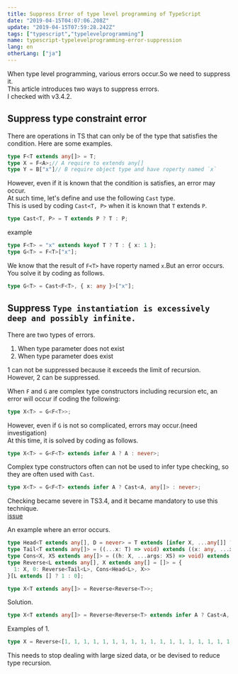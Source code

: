 ```yaml
---
title: Suppress Error of type level programming of TypeScript
date: "2019-04-15T04:07:06.208Z"
update: "2019-04-15T07:59:28.242Z"
tags: ["typescript","typelevelprogramming"]
name: typescript-typelevelprogramming-error-suppression
lang: en
otherLang: ["ja"]
---
```


When type level programming, various errors occur.So we need to suppress it.  
This article introduces two ways to suppress errors.  
I checked with v3.4.2.


## Suppress type constraint error
There are operations in TS that can only be of the type that satisfies the condition.
Here are some examples.

```ts
type F<T extends any[]> = T;
type X = F<A>;// A require to extends any[]
type Y = B["x"]// B require object type and have roperty named `x`
```

However, even if it is known that the condition is satisfies, an error may occur.  
At such time, let's define and use the following `Cast` type.  
This is used by coding `Cast<T, P>` when it is known that `T` extends `P`.

```ts
type Cast<T, P> = T extends P ? T : P;
```

example

```ts
type F<T> = "x" extends keyof T ? T : { x: 1 };
type G<T> = F<T>["x"];
```

We know that the result of `F<T>` have roperty named `x`.But an error occurs.  
You solve it by coding as follows.

```ts
type G<T> = Cast<F<T>, { x: any }>["x"];
```

## Suppress `Type instantiation is excessively deep and possibly infinite.`
There are two types of errors.

1. When type parameter does not exist
2. When type parameter does exist

1 can not be suppressed because it exceeds the limit of recursion.  
However, 2 can be suppressed.
  
When `F` and `G` are complex type constructors including recursion etc, an error will occur if coding the following:

```ts
type X<T> = G<F<T>>;
```

However, even if `G` is not so complicated, errors may occur.(need investigation)  
At this time, it is solved by coding as follows.

```ts
type X<T> = G<F<T> extends infer A ? A : never>;
```

Complex type constructors often can not be used to infer type checking, so they are often used with `Cast`.

```ts
type X<T> = G<F<T> extends infer A ? Cast<A, any[]> : never>;
```
  
Checking became severe in TS3.4, and it became mandatory to use this technique.  
[issue](https://github.com/Microsoft/TypeScript/issues/30188)

An example where an error occurs.

```ts
type Head<T extends any[], D = never> = T extends [infer X, ...any[]] ? X : D;
type Tail<T extends any[]> = ((...x: T) => void) extends ((x: any, ...xs: infer XS) => void) ? XS : never
type Cons<X, XS extends any[]> = ((h: X, ...args: XS) => void) extends ((...args: infer R) => void) ? R : [];
type Reverse<L extends any[], X extends any[] = []> = {
  1: X, 0: Reverse<Tail<L>, Cons<Head<L>, X>>
}[L extends [] ? 1 : 0];

type X<T extends any[]> = Reverse<Reverse<T>>;
```

Solution.

```ts
type X<T extends any[]> = Reverse<Reverse<T> extends infer A ? Cast<A, any[]> : never>;
```

Examples of 1.

```ts
type X = Reverse<[1, 1, 1, 1, 1, 1, 1, 1, 1, 1, 1, 1, 1, 1, 1, 1, 1, 1, 1, 1, 1, 1, 1, 1, 1, 1, 1, 1, 1, 1, 1, 1, 1, 1, 1, 1, 1, 1, 1, 1, 1, 1, 1, 1]>;
```

This needs to stop dealing with large sized data, or be devised to reduce type recursion.  